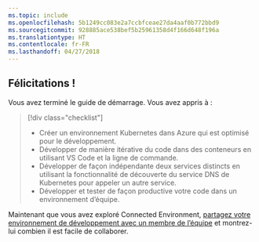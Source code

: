 ```yaml
---
ms.topic: include
ms.openlocfilehash: 5b1249cc083e2a7ccbfceae27da4aaf0b772bbd9
ms.sourcegitcommit: 928885ace538bef5b25961358d4f166d648f196a
ms.translationtype: HT
ms.contentlocale: fr-FR
ms.lasthandoff: 04/27/2018
---
```

## <a name="well-done"></a>Félicitations !
Vous avez terminé le guide de démarrage. Vous avez appris à :

> [!div class="checklist"]
> * Créer un environnement Kubernetes dans Azure qui est optimisé pour le développement.
> * Développer de manière itérative du code dans des conteneurs en utilisant VS Code et la ligne de commande.
> * Développer de façon indépendante deux services distincts en utilisant la fonctionnalité de découverte du service DNS de Kubernetes pour appeler un autre service.
> * Développer et tester de façon productive votre code dans un environnement d’équipe.

Maintenant que vous avez exploré Connected Environment, [partagez votre environnement de développement avec un membre de l’équipe](../how-to/share-dev-environment.md) et montrez-lui combien il est facile de collaborer.